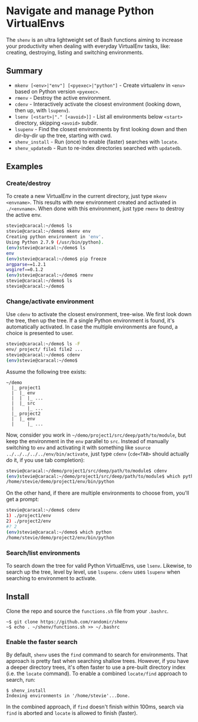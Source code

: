 ﻿# Navigate and manage Python VirtualEnvs

The `shenv` is an ultra lightweight set of Bash functions aiming to increase
your productivity when dealing with everyday VirtualEnv tasks, like: creating,
destroying, listing and switching environments.

## Summary

- `mkenv [<env>|"env"] [<pyexec>|"python"]` - Create virtualenv in `<env>` based on Python version `<pyexec>`.
- `rmenv` - Destroy the active environment.
- `cdenv` - Interactively activate the closest environment (looking down, then up, with `lsupenv`).
- `lsenv [<start>|"." [<avoid>]]` - List all environments below `<start>` directory, skipping `<avoid>` subdir.
- `lsupenv` - Find the closest environments by first looking down and then dir-by-dir up the tree, starting with cwd.
- `shenv_install` - Run (once) to enable (faster) searches with `locate`.
- `shenv_updatedb` - Run to re-index directories searched with `updatedb`.

## Examples

### Create/destroy

To create a new VirtualEnv in the current directory, just type `mkenv <envname>`. 
This results with new environment created and activated in `./<envname>`.
When done with this environment, just type `rmenv` to destroy the active env.

```sh
stevie@caracal:~/demo$ ls
stevie@caracal:~/demo$ mkenv env
Creating python environment in 'env'.
Using Python 2.7.9 (/usr/bin/python).
(env)stevie@caracal:~/demo$ ls
env
(env)stevie@caracal:~/demo$ pip freeze
argparse==1.2.1
wsgiref==0.1.2
(env)stevie@caracal:~/demo$ rmenv
stevie@caracal:~/demo$ ls
stevie@caracal:~/demo$
```

### Change/activate environment

Use `cdenv` to activate the closest environment, tree-wise. We first look 
down the tree, then up the tree. If a single Python environment is found,
it's automatically activated. In case the multiple environments are found,
a choice is presented to user.

```sh
stevie@caracal:~/demo$ ls -F
env/ project/ file1 file2 ...
stevie@caracal:~/demo$ cdenv
(env)stevie@caracal:~/demo$
```

Assume the following tree exists:
```
~/demo
  |_ project1
  |  |_ env
  |  |  |_ ...
  |  |_ src
  |     |_ ...
  |_ project2
  |  |_ env
  |     |_ ...
```

Now, consider you work in `~/demo/project1/src/deep/path/to/module`, but keep the environment
in the `env` parallel to `src`. Instead of manually switching to `env` and activating it with 
something like `source ../../../../../env/bin/activate`, just type `cdenv` (`cde<TAB>` should
actually do it, if you use tab completion):
```sh
stevie@caracal:~/demo/project1/src/deep/path/to/module$ cdenv
(env)stevie@caracal:~/demo/project1/src/deep/path/to/module$ which python
/home/stevie/demo/project1/env/bin/python
```

On the other hand, if there are multiple environments to choose from, you'll get a prompt:
```sh
stevie@caracal:~/demo$ cdenv
1) ./project1/env
2) ./project2/env
#? 2
(env)stevie@caracal:~/demo$ which python
/home/stevie/demo/project2/env/bin/python
```

### Search/list environments

To search down the tree for valid Python VirtualEnvs, use `lsenv`.
Likewise, to search up the tree, level by level, use `lsupenv`.
`cdenv` uses `lsupenv` when searching to environment to activate.

## Install

Clone the repo and source the `functions.sh` file from your `.bashrc`.

```
~$ git clone https://github.com/randomir/shenv
~$ echo . ~/shenv/functions.sh >> ~/.bashrc
```

### Enable the faster search

By default, `shenv` uses the `find` command to search for environments. That approach is pretty fast when searching shallow trees. However, if you have a deeper directory trees, it's often faster to use a pre-built directory index (i.e. the `locate` command).
To enable a combined `locate/find` approach to search, run:

```
$ shenv_install
Indexing environments in '/home/stevie'...Done.
```

In the combined approach, if `find` doesn't finish within 100ms, search via `find` is aborted and `locate` is allowed to finish (faster).
